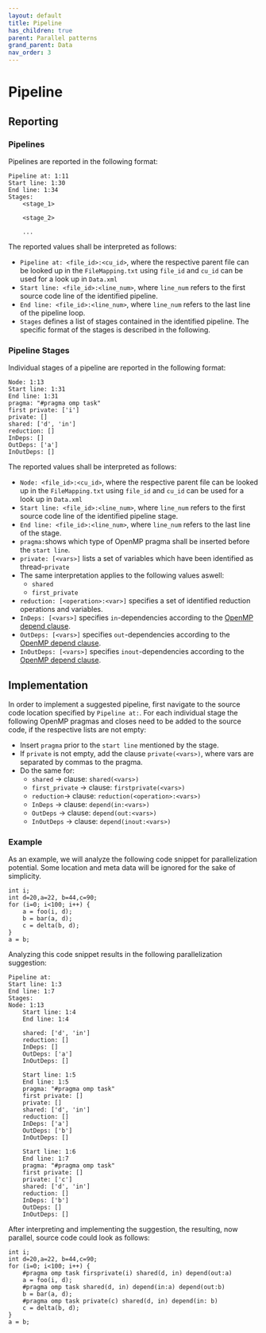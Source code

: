 ```yaml
---
layout: default
title: Pipeline
has_children: true
parent: Parallel patterns
grand_parent: Data
nav_order: 3
---
```



# Pipeline

## Reporting

### Pipelines
Pipelines are reported in the following format:
```
Pipeline at: 1:11
Start line: 1:30
End line: 1:34
Stages:
    <stage_1>

    <stage_2>

    ...
```
The reported values shall be interpreted as follows:
* `Pipeline at: <file_id>:<cu_id>`, where the respective parent file can be looked up in the `FileMapping.txt` using `file_id` and `cu_id` can be used for a look up in `Data.xml`
* `Start line: <file_id>:<line_num>`, where `line_num` refers to the first source code line of the identified pipeline.
* `End line: <file_id>:<line_num>`, where `line_num` refers to the last line of the pipeline loop.
* `Stages` defines a list of stages contained in the identified pipeline. The specific format of the stages is described in the following.

### Pipeline Stages
Individual stages of a pipeline are reported in the following format:
```
Node: 1:13
Start line: 1:31
End line: 1:31
pragma: "#pragma omp task"
first private: ['i']
private: []
shared: ['d', 'in']
reduction: []
InDeps: []
OutDeps: ['a']
InOutDeps: []
```

The reported values shall be interpreted as follows:
* `Node: <file_id>:<cu_id>`, where the respective parent file can be looked up in the `FileMapping.txt` using `file_id` and `cu_id` can be used for a look up in `Data.xml`
* `Start line: <file_id>:<line_num>`, where `line_num` refers to the first source code line of the identified pipeline stage.
* `End line: <file_id>:<line_num>`, where `line_num` refers to the last line of the stage.
* `pragma:`shows which type of OpenMP pragma shall be inserted before the `start line`.
* `private: [<vars>]` lists a set of variables which have been identified as thread-`private`
* The same interpretation applies to the following values aswell:
    * `shared`
    * `first_private`
* `reduction: [<operation>:<var>]` specifies a set of identified reduction operations and variables.
* `InDeps: [<vars>]` specifies `in`-dependencies according to the [OpenMP depend clause](https://www.openmp.org/spec-html/5.0/openmpsu99.html).
* `OutDeps: [<vars>]` specifies `out`-dependencies according to the [OpenMP depend clause](https://www.openmp.org/spec-html/5.0/openmpsu99.html).
* `InOutDeps: [<vars>]` specifies `inout`-dependencies according to the [OpenMP depend clause](https://www.openmp.org/spec-html/5.0/openmpsu99.html).


## Implementation
In order to implement a suggested pipeline, first navigate to the source code location specified by `Pipeline at:`.
For each individual stage the following OpenMP pragmas and closes need to be added to the source code, if the respective lists are not empty:
* Insert `pragma` prior to the `start line` mentioned by the stage.
* If `private` is not empty, add the clause `private(<vars>)`, where vars are separated by commas to the pragma.
* Do the same for:
    * `shared` -> clause: `shared(<vars>)`
    * `first_private` -> clause: `firstprivate(<vars>)`
    * `reduction`-> clause: `reduction(<operation>:<vars>)`
    * `InDeps` -> clause: `depend(in:<vars>)`
    * `OutDeps` -> clause: `depend(out:<vars>)`
    * `InOutDeps` -> clause: `depend(inout:<vars>)`


### Example
As an example, we will analyze the following code snippet for parallelization potential. Some location and meta data will be ignored for the sake of simplicity.

    int i;
    int d=20,a=22, b=44,c=90;
    for (i=0; i<100; i++) {
        a = foo(i, d);
        b = bar(a, d);
        c = delta(b, d);
    }
    a = b;

Analyzing this code snippet results in the following parallelization suggestion:
```
Pipeline at:
Start line: 1:3
End line: 1:7
Stages:
Node: 1:13
	Start line: 1:4
	End line: 1:4

	shared: ['d', 'in']
	reduction: []
	InDeps: []
	OutDeps: ['a']
	InOutDeps: []

	Start line: 1:5
	End line: 1:5
	pragma: "#pragma omp task"
	first private: []
	private: []
	shared: ['d', 'in']
	reduction: []
	InDeps: ['a']
	OutDeps: ['b']
	InOutDeps: []

	Start line: 1:6
	End line: 1:7
	pragma: "#pragma omp task"
	first private: []
	private: ['c']
	shared: ['d', 'in']
	reduction: []
	InDeps: ['b']
	OutDeps: []
	InOutDeps: []
```

After interpreting and implementing the suggestion, the resulting, now parallel, source code could look as follows:

    int i;
    int d=20,a=22, b=44,c=90;
    for (i=0; i<100; i++) {
        #pragma omp task firsprivate(i) shared(d, in) depend(out:a)
        a = foo(i, d);
        #pragma omp task shared(d, in) depend(in:a) depend(out:b)
        b = bar(a, d);
        #pragma omp task private(c) shared(d, in) depend(in: b)
        c = delta(b, d);
    }
    a = b;

